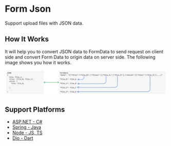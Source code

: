 # Form Json

Support upload files with JSON data.

## How It Works

It will help you to convert JSON data to FormData to send request on client side and convert Form Data to origin data on server side. The following image shows you how it works.

![flow](./doc/flow.png)

## Support Platforms

- [ASP.NET - C#](./aspnet/)
- [Spring - Java](./spring/)
- [Node - JS, TS](./node/)
- [Dio - Dart](./dio/)
